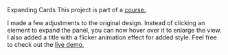 Expanding Cards
This project is part of a [course.](https://50projects-50-days.netlify.app/)

I made a few adjustments to the original design. Instead of clicking an element to expand the panel, you can now hover over it to enlarge the view. I also added a title with a flicker animation effect for added style. Feel free to check out the [live demo.](https://mahmudolhasan.github.io/Expanding-Cards/)